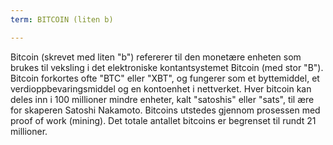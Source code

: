 ```yaml
---
term: BITCOIN (liten b)

---
```

Bitcoin (skrevet med liten "b") refererer til den monetære enheten som brukes til veksling i det elektroniske kontantsystemet Bitcoin (med stor "B"). Bitcoin forkortes ofte "BTC" eller "XBT", og fungerer som et byttemiddel, et verdioppbevaringsmiddel og en kontoenhet i nettverket. Hver bitcoin kan deles inn i 100 millioner mindre enheter, kalt "satoshis" eller "sats", til ære for skaperen Satoshi Nakamoto. Bitcoins utstedes gjennom prosessen med proof of work (mining). Det totale antallet bitcoins er begrenset til rundt 21 millioner.